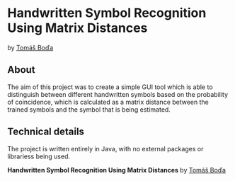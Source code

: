 # Handwritten Symbol Recognition Using Matrix Distances
by [Tomáš Boďa](https://github.com/TomasBoda)

## About
The aim of this project was to create a simple GUI tool which is able to distinguish between different handwritten symbols based on the probability of coincidence, which is calculated as a matrix distance between the trained symbols and the symbol that is being estimated.

## Technical details
The project is written entirely in Java, with no external packages or librariess being used.

**Handwritten Symbol Recognition Using Matrix Distances** by [Tomáš Boďa](https://github.com/TomasBoda)
